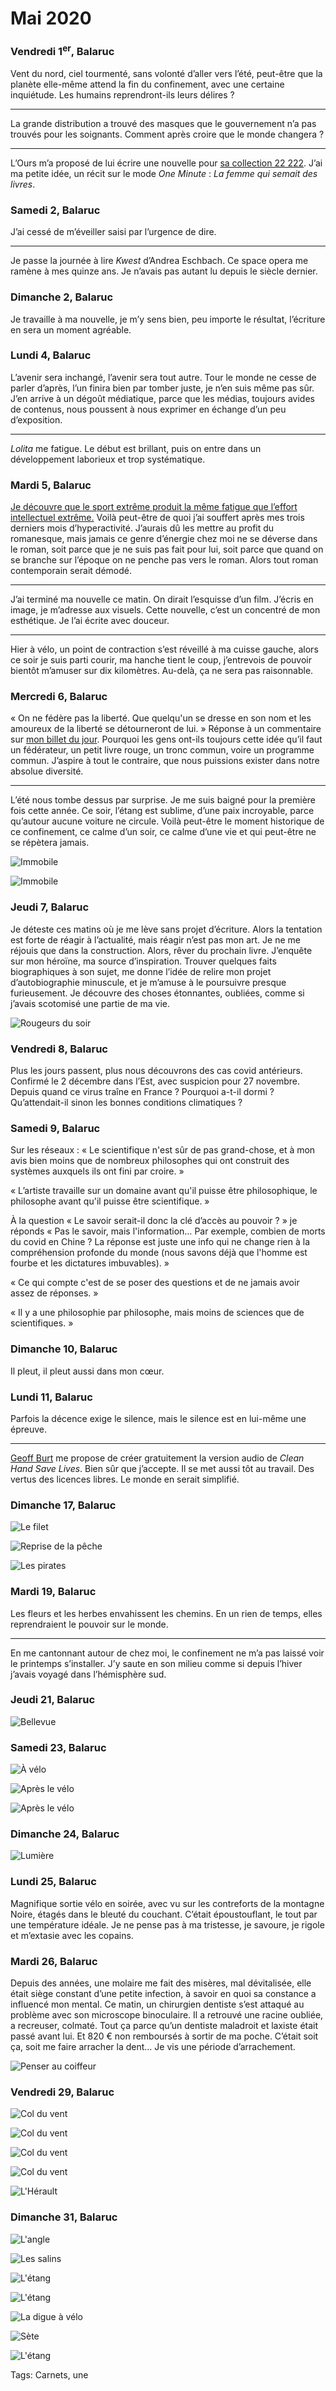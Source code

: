 # Mai 2020



### Vendredi 1<sup>er</sup>, Balaruc

Vent du nord, ciel tourmenté, sans volonté d’aller vers l’été, peut-être que la planète elle-même attend la fin du confinement, avec une certaine inquiétude. Les humains reprendront-ils leurs délires ?

---

La grande distribution a trouvé des masques que le gouvernement n’a pas trouvés pour les soignants. Comment après croire que le monde changera ?

---

L’Ours m’a proposé de lui écrire une nouvelle pour [sa collection 22 222](https://ours-editions.kkaoss.net/). J’ai ma petite idée, un récit sur le mode *One Minute* : *La femme qui semait des livres*.

### Samedi 2, Balaruc

J’ai cessé de m’éveiller saisi par l’urgence de dire.

---

Je passe la journée à lire *Kwest* d’Andrea Eschbach. Ce space opera me ramène à mes quinze ans. Je n’avais pas autant lu depuis le siècle dernier.

### Dimanche 2, Balaruc

Je travaille à ma nouvelle, je m’y sens bien, peu importe le résultat, l’écriture en sera un moment agréable.

### Lundi 4, Balaruc

L’avenir sera inchangé, l’avenir sera tout autre. Tour le monde ne cesse de parler d’après, l’un finira bien par tomber juste, je n’en suis même pas sûr. J’en arrive à un dégoût médiatique, parce que les médias, toujours avides de contenus, nous poussent à nous exprimer en échange d’un peu d’exposition.

---

*Lolita* me fatigue. Le début est brillant, puis on entre dans un développement laborieux et trop systématique.

### Mardi 5, Balaruc

[Je découvre que le sport extrême produit la même fatigue que l’effort intellectuel extrême.](https://www.curieux.live/2020/05/05/trop-de-sport-nuit-au-cerveau-du-sportif/) Voilà peut-être de quoi j’ai souffert après mes trois derniers mois d’hyperactivité. J’aurais dû les mettre au profit du romanesque, mais jamais ce genre d’énergie chez moi ne se déverse dans le roman, soit parce que je ne suis pas fait pour lui, soit parce que quand on se branche sur l’époque on ne penche pas vers le roman. Alors tout roman contemporain serait démodé.

---

J’ai terminé ma nouvelle ce matin. On dirait l’esquisse d’un film. J’écris en image, je m’adresse aux visuels. Cette nouvelle, c’est un concentré de mon esthétique. Je l’ai écrite avec douceur.

---

Hier à vélo, un point de contraction s’est réveillé à ma cuisse gauche, alors ce soir je suis parti courir, ma hanche tient le coup, j’entrevois de pouvoir bientôt m’amuser sur dix kilomètres. Au-delà, ça ne sera pas raisonnable.

### Mercredi 6, Balaruc

« On ne fédère pas la liberté. Que quelqu'un se dresse en son nom et les amoureux de la liberté se détourneront de lui. » Réponse à un commentaire sur [mon billet du jour](https://tcrouzet.com/2020/05/06/bilan-de-deux-mois-de-confinement/). Pourquoi les gens ont-ils toujours cette idée qu’il faut un fédérateur, un petit livre rouge, un tronc commun, voire un programme commun. J’aspire à tout le contraire, que nous puissions exister dans notre absolue diversité.

---

L’été nous tombe dessus par surprise. Je me suis baigné pour la première fois cette année. Ce soir, l’étang est sublime, d’une paix incroyable, parce qu’autour aucune voiture ne circule. Voilà peut-être le moment historique de ce confinement, ce calme d’un soir, ce calme d’une vie et qui peut-être ne se répètera jamais.

![Immobile](https://tcrouzet.comhttps://tcrouzet.com/images_tc/2020/06/IMG_0624.jpeg)

![Immobile](https://tcrouzet.comhttps://tcrouzet.com/images_tc/2020/06/IMG_0627.jpeg)

### Jeudi 7, Balaruc

Je déteste ces matins où je me lève sans projet d’écriture. Alors la tentation est forte de réagir à l’actualité, mais réagir n’est pas mon art. Je ne me réjouis que dans la construction. Alors, rêver du prochain livre. J’enquête sur mon héroïne, ma source d’inspiration. Trouver quelques faits biographiques à son sujet, me donne l’idée de relire mon projet d’autobiographie minuscule, et je m’amuse à le poursuivre presque furieusement. Je découvre des choses étonnantes, oubliées, comme si j’avais scotomisé une partie de ma vie.

![Rougeurs du soir](https://tcrouzet.comhttps://tcrouzet.com/images_tc/2020/06/P1110086.jpeg)

### Vendredi 8, Balaruc

Plus les jours passent, plus nous découvrons des cas covid antérieurs. Confirmé le 2 décembre dans l’Est, avec suspicion pour 27 novembre. Depuis quand ce virus traîne en France ? Pourquoi a-t-il dormi ? Qu’attendait-il sinon les bonnes conditions climatiques ?

### Samedi 9, Balaruc

Sur les réseaux : « Le scientifique n'est sûr de pas grand-chose, et à mon avis bien moins que de nombreux philosophes qui ont construit des systèmes auxquels ils ont fini par croire. »

« L’artiste travaille sur un domaine avant qu'il puisse être philosophique, le philosophe avant qu'il puisse être scientifique. »

À la question « Le savoir serait-il donc la clé d’accès au pouvoir ? » je réponds « Pas le savoir, mais l'information… Par exemple, combien de morts du covid en Chine ? La réponse est juste une info qui ne change rien à la compréhension profonde du monde (nous savons déjà que l'homme est fourbe et les dictatures imbuvables). »

« Ce qui compte c'est de se poser des questions et de ne jamais avoir assez de réponses. »

« Il y a une philosophie par philosophe, mais moins de sciences que de scientifiques. »

### Dimanche 10, Balaruc

Il pleut, il pleut aussi dans mon cœur.

### Lundi 11, Balaruc

Parfois la décence exige le silence, mais le silence est en lui-même une épreuve.

---

[Geoff Burt](https://twitter.com/gbtwits4u) me propose de créer gratuitement la version audio de *Clean Hand Save Lives*. Bien sûr que j’accepte. Il se met aussi tôt au travail. Des vertus des licences libres. Le monde en serait simplifié.

### Dimanche 17, Balaruc

![Le filet](https://tcrouzet.comhttps://tcrouzet.com/images_tc/2020/06/P1110092.jpeg)

![Reprise de la pêche](https://tcrouzet.comhttps://tcrouzet.com/images_tc/2020/06/P1110094.jpeg)

![Les pirates](https://tcrouzet.comhttps://tcrouzet.com/images_tc/2020/06/P1110102.jpeg)

### Mardi 19, Balaruc

Les fleurs et les herbes envahissent les chemins. En un rien de temps, elles reprendraient le pouvoir sur le monde.

---

En me cantonnant autour de chez moi, le confinement ne m’a pas laissé voir le printemps s’installer. J’y saute en son milieu comme si depuis l’hiver j’avais voyagé dans l’hémisphère sud.

### Jeudi 21, Balaruc

![Bellevue](https://tcrouzet.comhttps://tcrouzet.com/images_tc/2020/06/IMG_0809.jpeg)

### Samedi 23, Balaruc

![À  vélo](https://tcrouzet.comhttps://tcrouzet.com/images_tc/2020/06/IMG_0836.jpeg)

![Après le vélo](https://tcrouzet.comhttps://tcrouzet.com/images_tc/2020/06/IMG_0842.jpeg)

![Après le vélo](https://tcrouzet.comhttps://tcrouzet.com/images_tc/2020/06/IMG_0856.jpeg)

### Dimanche 24, Balaruc

![Lumière](https://tcrouzet.comhttps://tcrouzet.com/images_tc/2020/06/IMG_0877.jpeg)

### Lundi 25, Balaruc

Magnifique sortie vélo en soirée, avec vu sur les contreforts de la montagne Noire, étagés dans le bleuté du couchant. C’était époustouflant, le tout par une température idéale. Je ne pense pas à ma tristesse, je savoure, je rigole et m’extasie avec les copains.

### Mardi 26, Balaruc

Depuis des années, une molaire me fait des misères, mal dévitalisée, elle était siège constant d’une petite infection, à savoir en quoi sa constance a influencé mon mental. Ce matin, un chirurgien dentiste s’est attaqué au problème avec son microscope binoculaire. Il a retrouvé une racine oubliée, a recreuser, colmaté. Tout ça parce qu’un dentiste maladroit et laxiste était passé avant lui. Et 820 € non remboursés à sortir de ma poche. C’était soit ça, soit me faire arracher la dent… Je vis une période d’arrachement.

![Penser au coiffeur](https://tcrouzet.comhttps://tcrouzet.com/images_tc/2020/06/IMG_0899-1.jpeg)

### Vendredi 29, Balaruc

![Col du vent](https://tcrouzet.comhttps://tcrouzet.com/images_tc/2020/06/IMG_0913.jpeg)

![Col du vent](https://tcrouzet.comhttps://tcrouzet.com/images_tc/2020/06/IMG_0914.jpeg)

![Col du vent](https://tcrouzet.comhttps://tcrouzet.com/images_tc/2020/06/IMG_0926.jpeg)

![Col du vent](https://tcrouzet.comhttps://tcrouzet.com/images_tc/2020/06/IMG_0933.jpeg)

![L'Hérault](https://tcrouzet.comhttps://tcrouzet.com/images_tc/2020/06/IMG_0940.jpeg)

### Dimanche 31, Balaruc

![L'angle](https://tcrouzet.comhttps://tcrouzet.com/images_tc/2020/06/IMG_0957.jpeg)

![Les salins](https://tcrouzet.comhttps://tcrouzet.com/images_tc/2020/06/IMG_0992.jpeg)

![L'étang](https://tcrouzet.comhttps://tcrouzet.com/images_tc/2020/06/IMG_1011.jpeg)

![L'étang](https://tcrouzet.comhttps://tcrouzet.com/images_tc/2020/06/IMG_1021.jpeg)

![La digue à vélo](https://tcrouzet.comhttps://tcrouzet.com/images_tc/2020/06/IMG_1038.jpeg)

![Sète](https://tcrouzet.comhttps://tcrouzet.com/images_tc/2020/06/IMG_1094.jpeg)

![L'étang](https://tcrouzet.comhttps://tcrouzet.com/images_tc/2020/06/IMG_1096.jpeg)



Tags: Carnets, une